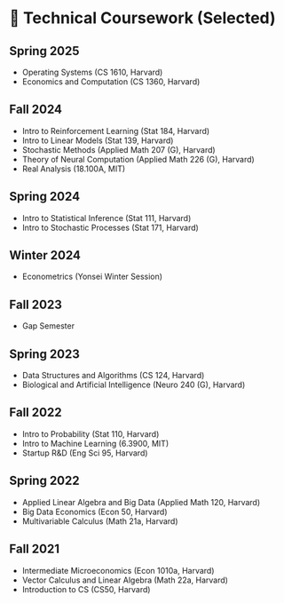 # 🥇 Technical Coursework (Selected)

## Spring 2025
- Operating Systems (CS 1610, Harvard)
- Economics and Computation (CS 1360, Harvard)

## Fall 2024
- Intro to Reinforcement Learning (Stat 184, Harvard)
- Intro to Linear Models (Stat 139, Harvard)
- Stochastic Methods (Applied Math 207 (G), Harvard)
- Theory of Neural Computation (Applied Math 226 (G), Harvard)
- Real Analysis (18.100A, MIT)

## Spring 2024
- Intro to Statistical Inference (Stat 111, Harvard)
- Intro to Stochastic Processes (Stat 171, Harvard)

## Winter 2024
- Econometrics (Yonsei Winter Session)

## Fall 2023
- Gap Semester

## Spring 2023
- Data Structures and Algorithms (CS 124, Harvard)
- Biological and Artificial Intelligence (Neuro 240 (G), Harvard)

## Fall 2022
- Intro to Probability (Stat 110, Harvard)
- Intro to Machine Learning (6.3900, MIT)
- Startup R&D (Eng Sci 95, Harvard)

## Spring 2022
- Applied Linear Algebra and Big Data (Applied Math 120, Harvard)
- Big Data Economics (Econ 50, Harvard)
- Multivariable Calculus (Math 21a, Harvard)

## Fall 2021
- Intermediate Microeconomics (Econ 1010a, Harvard)
- Vector Calculus and Linear Algebra (Math 22a, Harvard)
- Introduction to CS (CS50, Harvard)